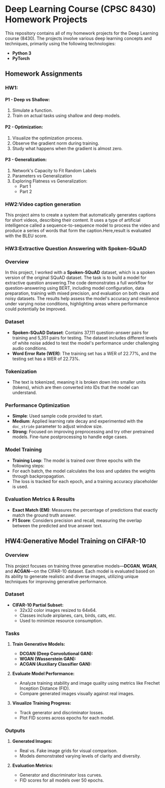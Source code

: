 # Deep Learning Course (CPSC 8430) Homework Projects

This repository contains all of my homework projects for the Deep Learning course (8430). The projects involve various deep learning concepts and techniques, primarily using the following technologies:

- **Python 3**
- **PyTorch**

## Homework Assignments

### HW1:

#### P1 - Deep vs Shallow:
1. Simulate a function.
2. Train on actual tasks using shallow and deep models.

#### P2 - Optimization:
1. Visualize the optimization process.
2. Observe the gradient norm during training.
3. Study what happens when the gradient is almost zero.

#### P3 - Generalization:
1. Network's Capacity to Fit Random Labels
2. Parameters vs Generalization
3. Exploring Flatness vs Generalization:
   - Part 1
   - Part 2

### HW2:Video caption generation

This project aims to create a system that automatically generates captions for short videos, describing their content. It uses a type of artificial intelligence called a sequence-to-sequence model to process the video and produce a series of words that form the caption.Here,result is evaluated with the BLEU score.



### HW3:Extractive Question Answering with Spoken-SQuAD

### Overview
In this project, I worked with a **Spoken-SQuAD** dataset, which is a spoken version of the original SQuAD dataset. The task is to build a model for extractive question answering.The code demonstrates a full workflow for question-answering using BERT, including model configuration, data preparation, training with mixed precision, and evaluation on both clean and noisy datasets. The results help assess the model's accuracy and resilience under varying noise conditions, highlighting areas where performance could potentially be improved.

### Dataset
- **Spoken-SQuAD Dataset**: Contains 37,111 question-answer pairs for training and 5,351 pairs for testing. The dataset includes different levels of white noise added to test the model's performance under challenging audio conditions.
- **Word Error Rate (WER)**: The training set has a WER of 22.77%, and the testing set has a WER of 22.73%.

### Tokenization
- The text is tokenized, meaning it is broken down into smaller units (tokens), which are then converted into IDs that the model can understand. 

### Performance Optimization
- **Simple**: Used sample code provided to start.
- **Medium**: Applied learning rate decay and experimented with the `doc_stride` parameter to adjust window size.
- **Strong**: Focused on improving preprocessing and try other pretrained models. Fine-tune postprocessing to handle edge cases.

### Model Training
- **Training Loop**: The model is trained over three epochs with the following steps:
- For each batch, the model calculates the loss and updates the weights through backpropagation. 
- The loss is tracked for each epoch, and a training accuracy placeholder is used.

### Evaluation Metrics & Results
   - **Exact Match (EM)**: Measures the percentage of predictions that exactly match the ground truth answer.
   - **F1 Score**: Considers precision and recall, measuring the overlap between the predicted and true answer text.



## HW4:Generative Model Training on CIFAR-10

### Overview
This project focuses on training three generative models—**DCGAN**, **WGAN**, and **ACGAN**—on the CIFAR-10 dataset. Each model is evaluated based on its ability to generate realistic and diverse images, utilizing unique techniques for improving generative performance.

### Dataset

- **CIFAR-10 Partial Subset:**
  - 32x32 color images resized to 64x64.
  - Classes include airplanes, cars, birds, cats, etc.
  - Used to minimize resource consumption.

### Tasks

1. **Train Generative Models:**
   - **DCGAN (Deep Convolutional GAN):** 
   - **WGAN (Wasserstein GAN):** 
   - **ACGAN (Auxiliary Classifier GAN):** 

2. **Evaluate Model Performance:**
   - Analyze training stability and image quality using metrics like Frechet Inception Distance (FID).
   - Compare generated images visually against real images.

3. **Visualize Training Progress:**
   - Track generator and discriminator losses.
   - Plot FID scores across epochs for each model.

### Outputs

1. **Generated Images:** 
   - Real vs. Fake image grids for visual comparison.
   - Models demonstrated varying levels of clarity and diversity.

2. **Evaluation Metrics:**
   - Generator and discriminator loss curves.
   - FID scores for all models over 50 epochs.






